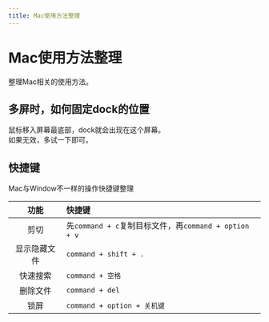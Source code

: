 ```yaml
---
title: Mac使用方法整理
---
```


# Mac使用方法整理
整理Mac相关的使用方法。

## 多屏时，如何固定dock的位置
鼠标移入屏幕最底部，dock就会出现在这个屏幕。  
如果无效，多试一下即可。

## 快捷键
Mac与Window不一样的操作快捷键整理

功能|快捷键
:-:|:--
剪切|先`command + c`复制目标文件，再`command + option + v`
显示隐藏文件|`command + shift + .`
快速搜索|`command + 空格`
删除文件|`command + del`
锁屏|`command + option + 关机键`